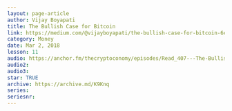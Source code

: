 ```yaml
---
layout: page-article
author: Vijay Boyapati
title: The Bullish Case for Bitcoin
link: https://medium.com/@vijayboyapati/the-bullish-case-for-bitcoin-6ecc8bdecc1
category: Money
date: Mar 2, 2018
lesson: 11
audio: https://anchor.fm/thecryptoconomy/episodes/Read_407---The-Bullish-Case-for-Bitcoin-Vijay-Boyapati-efpi06/a-a2hgo5d
audio2: 
audio3: 
star: TRUE
archive: https://archive.md/K9Knq
series: 
seriesnr: 
---
```

